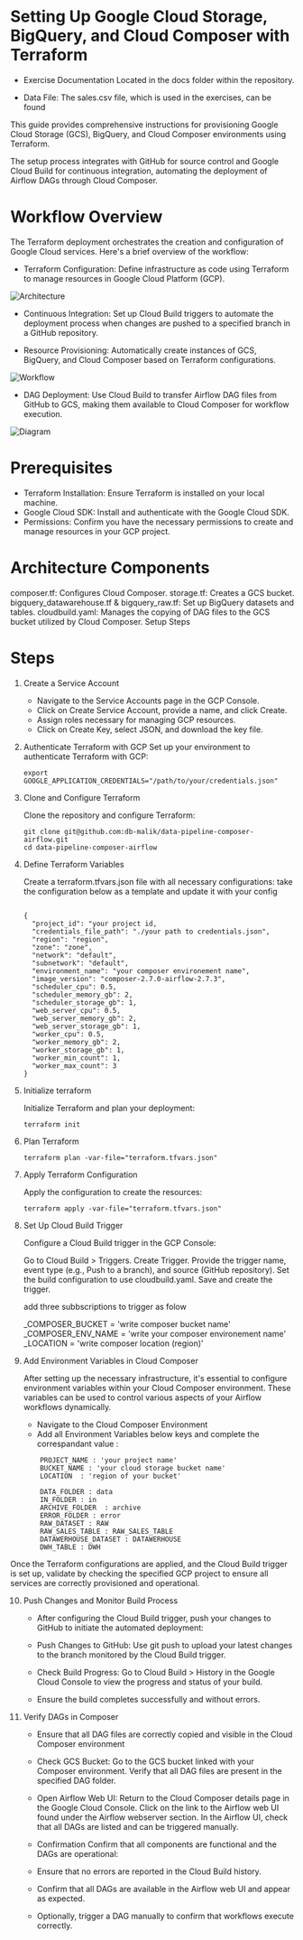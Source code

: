 # Setting Up Google Cloud Storage, BigQuery, and Cloud Composer with Terraform

- Exercise Documentation Located in the docs folder within the repository.

- Data File: The sales.csv file, which is used in the exercises, can be found

This guide provides comprehensive instructions for provisioning Google Cloud Storage (GCS), BigQuery, and Cloud Composer environments using Terraform.

The setup process integrates with GitHub for source control and Google Cloud Build for continuous integration, automating the deployment of Airflow DAGs through Cloud Composer.

# Workflow Overview

The Terraform deployment orchestrates the creation and configuration of Google Cloud services. Here's a brief overview of the workflow:

- Terraform Configuration: Define infrastructure as code using Terraform to manage resources in Google Cloud Platform (GCP).

![ Architecture](docs/architecture.png ' Architecture')

- Continuous Integration: Set up Cloud Build triggers to automate the deployment process when changes are pushed to a specified branch in a GitHub repository.

- Resource Provisioning: Automatically create instances of GCS, BigQuery, and Cloud Composer based on Terraform configurations.

![ Workflow](docs/achitecture_final_workflow.png 'Workflow')

- DAG Deployment: Use Cloud Build to transfer Airflow DAG files from GitHub to GCS, making them available to Cloud Composer for workflow execution.

![ Diagram](docs/diagram.svg ' Diagram')

# Prerequisites

- Terraform Installation: Ensure Terraform is installed on your local machine.
- Google Cloud SDK: Install and authenticate with the Google Cloud SDK.
- Permissions: Confirm you have the necessary permissions to create and manage resources in your GCP project.

# Architecture Components

composer.tf: Configures Cloud Composer. storage.tf: Creates a GCS bucket. bigquery_datawarehouse.tf & bigquery_raw.tf: Set up BigQuery datasets and tables. cloudbuild.yaml: Manages the copying of DAG files to the GCS bucket utilized by Cloud Composer. Setup Steps

# Steps

1. Create a Service Account

   - Navigate to the Service Accounts page in the GCP Console.
   - Click on Create Service Account, provide a name, and click Create.
   - Assign roles necessary for managing GCP resources.
   - Click on Create Key, select JSON, and download the key file.

2. Authenticate Terraform with GCP Set up your environment to authenticate Terraform with GCP:

   ```
   export GOOGLE_APPLICATION_CREDENTIALS="/path/to/your/credentials.json"
   ```

3. Clone and Configure Terraform

   Clone the repository and configure Terraform:

   ```
   git clone git@github.com:db-malik/data-pipeline-composer-airflow.git
   cd data-pipeline-composer-airflow
   ```

4. Define Terraform Variables

   Create a terraform.tfvars.json file with all necessary configurations: take the configuration below as a template and update it with your config

   ```

   {
     "project_id": "your project id,
     "credentials_file_path": "./your path to credentials.json",
     "region": "region",
     "zone": "zone",
     "network": "default",
     "subnetwork": "default",
     "environment_name": "your composer environement name",
     "image_version": "composer-2.7.0-airflow-2.7.3",
     "scheduler_cpu": 0.5,
     "scheduler_memory_gb": 2,
     "scheduler_storage_gb": 1,
     "web_server_cpu": 0.5,
     "web_server_memory_gb": 2,
     "web_server_storage_gb": 1,
     "worker_cpu": 0.5,
     "worker_memory_gb": 2,
     "worker_storage_gb": 1,
     "worker_min_count": 1,
     "worker_max_count": 3
   }

   ```

5. Initialize terraform

   Initialize Terraform and plan your deployment:

   ```
   terraform init
   ```

6. Plan Terraform

   ```
   terraform plan -var-file="terraform.tfvars.json"
   ```

7. Apply Terraform Configuration

   Apply the configuration to create the resources:

   ```
   terraform apply -var-file="terraform.tfvars.json"
   ```

8. Set Up Cloud Build Trigger

   Configure a Cloud Build trigger in the GCP Console:

   Go to Cloud Build > Triggers. Create Trigger. Provide the trigger name, event type (e.g., Push to a branch), and source (GitHub repository). Set the build configuration to use cloudbuild.yaml. Save and create the trigger.

   add three subbscriptions to trigger as folow

   \_COMPOSER_BUCKET = 'write composer bucket name' \_COMPOSER_ENV_NAME = 'write your composer environement name' \_LOCATION = 'write composer location (region)'

9. Add Environment Variables in Cloud Composer

   After setting up the necessary infrastructure, it's essential to configure environment variables within your Cloud Composer environment. These variables can be used to control various aspects of your Airflow workflows dynamically.

   - Navigate to the Cloud Composer Environment
   - Add all Environment Variables below keys and complete the correspandant value :

   ```
       PROJECT_NAME : 'your project name'
       BUCKET_NAME : 'your cloud storage bucket name'
       LOCATION  : 'region of your bucket'

       DATA_FOLDER : data
       IN_FOLDER : in
       ARCHIVE_FOLDER  : archive
       ERROR_FOLDER : error
       RAW_DATASET : RAW
       RAW_SALES_TABLE : RAW_SALES_TABLE
       DATAWERHOUSE_DATASET : DATAWERHOUSE
       DWH_TABLE : DWH
   ```

Once the Terraform configurations are applied, and the Cloud Build trigger is set up, validate by checking the specified GCP project to ensure all services are correctly provisioned and operational.

10. Push Changes and Monitor Build Process

    - After configuring the Cloud Build trigger, push your changes to GitHub to initiate the automated deployment:

    - Push Changes to GitHub: Use git push to upload your latest changes to the branch monitored by the Cloud Build trigger.

    - Check Build Progress: Go to Cloud Build > History in the Google Cloud Console to view the progress and status of your build.

    - Ensure the build completes successfully and without errors.

11. Verify DAGs in Composer

    - Ensure that all DAG files are correctly copied and visible in the Cloud Composer environment

    - Check GCS Bucket: Go to the GCS bucket linked with your Composer environment. Verify that all DAG files are present in the specified DAG folder.

    - Open Airflow Web UI: Return to the Cloud Composer details page in the Google Cloud Console. Click on the link to the Airflow web UI found under the Airflow webserver section. In the Airflow UI, check that all DAGs are listed and can be triggered manually.

    - Confirmation Confirm that all components are functional and the DAGs are operational:

    - Ensure that no errors are reported in the Cloud Build history.
    - Confirm that all DAGs are available in the Airflow web UI and appear as expected.
    - Optionally, trigger a DAG manually to confirm that workflows execute correctly.
